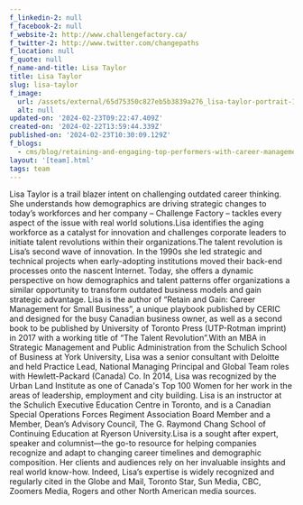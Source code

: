 ```yaml
---
f_linkedin-2: null
f_facebook-2: null
f_website-2: http://www.challengefactory.ca/
f_twitter-2: http://www.twitter.com/changepaths
f_location: null
f_quote: null
f_name-and-title: Lisa Taylor
title: Lisa Taylor
slug: lisa-taylor
f_image:
  url: /assets/external/65d75350c827eb5b3839a276_lisa-taylor-portrait-180x220.jpeg
  alt: null
updated-on: '2024-02-23T09:22:47.409Z'
created-on: '2024-02-22T13:59:44.339Z'
published-on: '2024-02-23T10:30:09.129Z'
f_blogs:
  - cms/blog/retaining-and-engaging-top-performers-with-career-management.md
layout: '[team].html'
tags: team
---
```


Lisa Taylor is a trail blazer intent on challenging outdated career thinking. She understands how demographics are driving strategic changes to today’s workforces and her company – Challenge Factory – tackles every aspect of the issue with real world solutions.Lisa identifies the aging workforce as a catalyst for innovation and challenges corporate leaders to initiate talent revolutions within their organizations.The talent revolution is Lisa’s second wave of innovation. In the 1990s she led strategic and technical projects when early-adopting institutions moved their back-end processes onto the nascent Internet. Today, she offers a dynamic perspective on how demographics and talent patterns offer organizations a similar opportunity to transform outdated business models and gain strategic advantage. Lisa is the author of “Retain and Gain: Career Management for Small Business”, a unique playbook published by CERIC and designed for the busy Canadian business owner, as well as a second book to be published by University of Toronto Press (UTP-Rotman imprint) in 2017 with a working title of “The Talent Revolution”.With an MBA in Strategic Management and Public Administration from the Schulich School of Business at York University, Lisa was a senior consultant with Deloitte and held Practice Lead, National Managing Principal and Global Team roles with Hewlett-Packard (Canada) Co. In 2014, Lisa was recognized by the Urban Land Institute as one of Canada's Top 100 Women for her work in the areas of leadership, employment and city building. Lisa is an instructor at the Schulich Executive Education Centre in Toronto, and is a Canadian Special Operations Forces Regiment Association Board Member and a Member, Dean’s Advisory Council, The G. Raymond Chang School of Continuing Education at Ryerson University.Lisa is a sought after expert, speaker and columnist—the go-to resource for helping companies recognize and adapt to changing career timelines and demographic composition. Her clients and audiences rely on her invaluable insights and real world know-how. Indeed, Lisa’s expertise is widely recognized and regularly cited in the Globe and Mail, Toronto Star, Sun Media, CBC, Zoomers Media, Rogers and other North American media sources.
